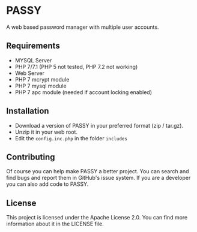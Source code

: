# PASSY
A web based password manager with multiple user accounts.

## Requirements
 - MYSQL Server
 - PHP 7/7.1 (PHP 5 not tested, PHP 7.2 not working)
 - Web Server
 - PHP 7 mcrypt module
 - PHP 7 mysql module
 - PHP 7 apc module (needed if account locking enabled)
 
## Installation
 - Download a version of PASSY in your preferred format (zip / tar.gz).
 - Unzip it in your web root.
 - Edit the `config.inc.php` in the folder `includes`
 
## Contributing
Of course you can help make PASSY a better project. You can search and find bugs and report them in GitHub's issue system.
If you are a developer you can also add code to PASSY.

## License
This project is licensed under the Apache License 2.0.
You can find more information about it in the LICENSE file.
